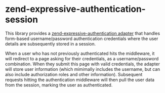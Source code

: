 # zend-expressive-authentication-session

This library provides a [zend-expressive-authentication adapter](https://docs.zendframework.com/zend-expressive-authentication//v1/auth-adapter/)
that handles form-based username/password authentication credentials
where the user details are subsequently stored in a session.

When a user who has not previously authenticated hits the middleware, it will
redirect to a page asking for their credentials, as a username/password
combination. When they submit this page with valid credentials, the adapter
will store user information (which mimimally includes the username, but can also
include authorization roles and other information). Subsequent requests hitting
the authentication middleware will then pull the user data from the session,
marking the user as authenticated.
